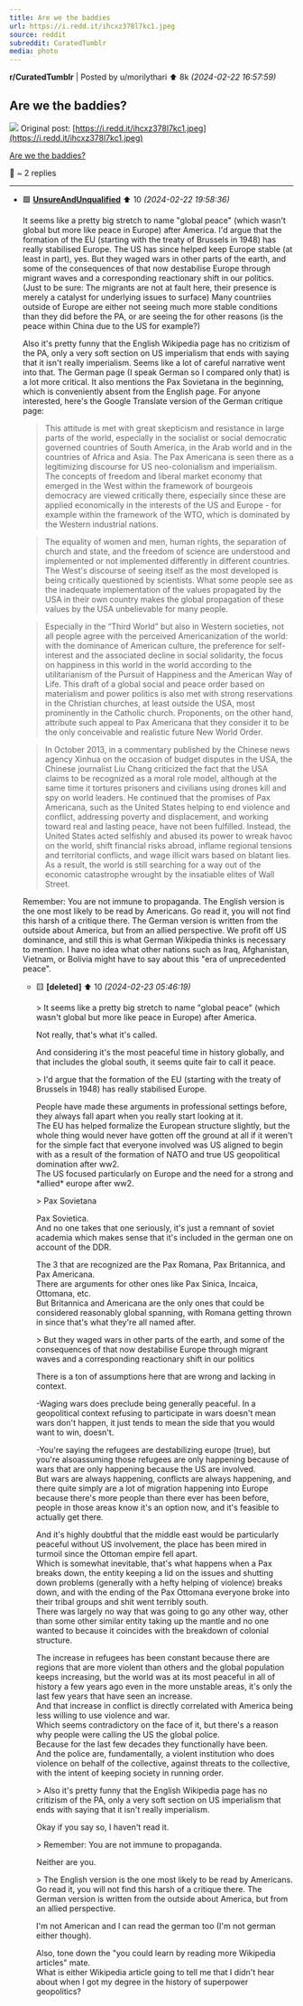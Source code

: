 ```yaml
---
title: Are we the baddies
url: https://i.redd.it/ihcxz378l7kc1.jpeg
source: reddit
subreddit: CuratedTumblr
media: photo
---
```

**r/CuratedTumblr** | Posted by u/morilythari ⬆️ 8k _(2024-02-22 16:57:59)_

## Are we the baddies?

![](Are_we_the_baddies.jpg)
Original post: [https://i.redd.it/ihcxz378l7kc1.jpeg](https://i.redd.it/ihcxz378l7kc1.jpeg)

[Are we the baddies?](https://i.redd.it/ihcxz378l7kc1.jpeg)

💬 ~ 2 replies

---

* 🟩 **[UnsureAndUnqualified](https://www.reddit.com/user/UnsureAndUnqualified)** ⬆️ 10 _(2024-02-22 19:58:36)_

	It seems like a pretty big stretch to name "global peace" (which wasn't global but more like peace in Europe) after America. I'd argue that the formation of the EU (starting with the treaty of Brussels in 1948) has really stabilised Europe. The US has since helped keep Europe stable (at least in part), yes. But they waged wars in other parts of the earth, and some of the consequences of that now destabilise Europe through migrant waves and a corresponding reactionary shift in our politics. (Just to be sure: The migrants are not at fault here, their presence is merely a catalyst for underlying issues to surface) Many countriies outside of Europe are either not seeing much more stable conditions than they did before the PA, or are seeing the for other reasons (is the peace within China due to the US for example?)

	Also it's pretty funny that the English Wikipedia page has no critizism of the PA, only a very soft section on US imperialism that ends with saying that it isn't really imperialism. Seems like a lot of careful narrative went into that. The German page (I speak German so I compared only that) is a lot more critical. It also mentions the Pax Sovietana in the beginning, which is conveniently absent from the English page. For anyone interested, here's the Google Translate version of the German critique page:

	> This attitude is met with great skepticism and resistance in large parts of the world, especially in the socialist or social democratic governed countries of South America, in the Arab world and in the countries of Africa and Asia.  The Pax Americana is seen there as a legitimizing discourse for US neo-colonialism and imperialism.  The concepts of freedom and liberal market economy that emerged in the West within the framework of bourgeois democracy are viewed critically there, especially since these are applied economically in the interests of the US and Europe - for example within the framework of the WTO, which is dominated by the Western industrial nations.

	> The equality of women and men, human rights, the separation of church and state, and the freedom of science are understood and implemented or not implemented differently in different countries.  The West's discourse of seeing itself as the most developed is being critically questioned by scientists.  What some people see as the inadequate implementation of the values ​​propagated by the USA in their own country makes the global propagation of these values ​​by the USA unbelievable for many people.

	> Especially in the “Third World” but also in Western societies, not all people agree with the perceived Americanization of the world: with the dominance of American culture, the preference for self-interest and the associated decline in social solidarity, the focus on happiness in this world  in the world according to the utilitarianism of the Pursuit of Happiness and the American Way of Life.  This draft of a global social and peace order based on materialism and power politics is also met with strong reservations in the Christian churches, at least outside the USA, most prominently in the Catholic church.  Proponents, on the other hand, attribute such appeal to Pax Americana that they consider it to be the only conceivable and realistic future New World Order.

	> In October 2013, in a commentary published by the Chinese news agency Xinhua on the occasion of budget disputes in the USA, the Chinese journalist Liu Chang criticized the fact that the USA claims to be recognized as a moral role model, although at the same time it tortures prisoners and civilians using drones  kill and spy on world leaders.  He continued that the promises of Pax Americana, such as the United States helping to end violence and conflict, addressing poverty and displacement, and working toward real and lasting peace, have not been fulfilled.  Instead, the United States acted selfishly and abused its power to wreak havoc on the world, shift financial risks abroad, inflame regional tensions and territorial conflicts, and wage illicit wars based on blatant lies.  As a result, the world is still searching for a way out of the economic catastrophe wrought by the insatiable elites of Wall Street.

	Remember: You are not immune to propaganda. The English version is the one most likely to be read by Americans. Go read it, you will not find this harsh of a critique there. The German version is written from the outside about America, but from an allied perspective. We profit off US dominance, and still this is what German Wikipedia thinks is necessary to mention. I have no idea what other nations such as Iraq, Afghanistan, Vietnam, or Bolivia might have to say about this "era of unprecedented peace".

	* 🟨 **[deleted]** ⬆️ 10 _(2024-02-23 05:46:19)_

		\> It seems like a pretty big stretch to name "global peace" (which wasn't global but more like peace in Europe) after America.
		
		Not really, that's what it's called.
		
		And considering it's the most peaceful time in history globally, and that includes the global south, it seems quite fair to call it peace.
		
		\> I'd argue that the formation of the EU (starting with the treaty of Brussels in 1948) has really stabilised Europe.
		
		People have made these arguments in professional settings before, they always fall apart when you really start looking at it.    
		The EU has helped formalize the European structure slightly, but the whole thing would never have gotten off the ground at all if it weren't for the simple fact that everyone involved was US aligned to begin with as a result of the formation of NATO and true US geopolitical domination after ww2.     
		The US focused particularly on Europe and the need for a strong and \*allied\* europe after ww2.
		
		\> Pax Sovietana 
		
		Pax Sovietica.  
		And no one takes that one seriously, it's just a remnant of soviet academia which makes sense that it's included in the german one on account of the DDR.
		
		The 3 that are recognized are the Pax Romana, Pax Britannica, and Pax Americana.    
		There are arguments for other ones like Pax Sinica, Incaica, Ottomana, etc.     
		But Britannica and Americana are the only ones that could be considered reasonably global spanning, with Romana getting thrown in since that's what they're all named after. 
		
		\> But they waged wars in other parts of the earth, and some of the consequences of that now destabilise Europe through migrant waves and a corresponding reactionary shift in our politics
		
		There is a ton of assumptions here that are wrong and lacking in context.
		
		\-Waging wars does preclude being generally peaceful. In a geopolitical context refusing to participate in wars doesn't mean wars don't happen, it just tends to mean the side that you would want to win, doesn't.
		
		\-You're saying the refugees are destabilizing europe (true), but you're alsoassuming those refugees are only happening because of wars that are only happening because the US are involved.     
		But wars are always happening, conflicts are always happening, and there quite simply are a lot of migration happening into Europe because there's more people than there ever has been before, people in those areas know it's an option now, and it's feasible to actually get there.
		
		And it's highly doubtful that the middle east would be particularly peaceful without US involvement, the place has been mired in turmoil since the Ottoman empire fell apart.     
		Which is somewhat inevitable, that's what happens when a Pax breaks down, the entity keeping a lid on the issues and shutting down problems (generally with a hefty helping of violence) breaks down, and with the ending of the Pax Ottomana everyone broke into their tribal groups and shit went terribly south.     
		There was largely no way that was going to go any other way, other than some other similar entity taking up the mantle and no one wanted to because it coincides with the breakdown of colonial structure. 
		
		The increase in refugees has been constant because there are regions that are more violent than others and the global population keeps increasing, but the world was at its most peaceful in all of history a few years ago even in the more unstable areas, it's only the last few years that have seen an increase.     
		And that increase in conflict is directly correlated with America being less willing to use violence and war.     
		Which seems contradictory on the face of it, but there's a reason why people were calling the US the global police.    
		Because for the last few decades they functionally have been.     
		And the police are, fundamentally, a violent institution who does violence on behalf of the collective, against threats to the collective, with the intent of keeping society in running order.
		
		\> Also it's pretty funny that the English Wikipedia page has no critizism of the PA, only a very soft section on US imperialism that ends with saying that it isn't really imperialism. 
		
		Okay if you say so, I haven't read it.
		
		\> Remember: You are not immune to propaganda. 
		
		Neither are you.  
		
		\> The English version is the one most likely to be read by Americans. Go read it, you will not find this harsh of a critique there. The German version is written from the outside about America, but from an allied perspective.
		
		I'm not American and I can read the german too (I'm not german either though).
		
		Also, tone down the "you could learn by reading more Wikipedia articles" mate.      
		What is either Wikipedia article going to tell me that I didn't hear about when I got my degree in the history of superpower geopolitics?



